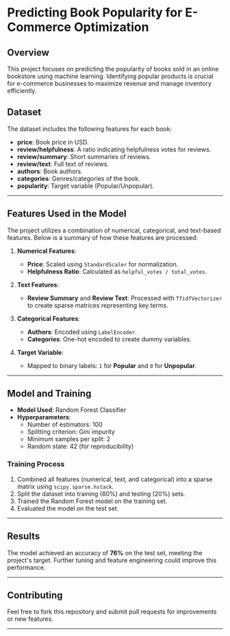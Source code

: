 # Predicting Book Popularity for E-Commerce Optimization

## Overview

This project focuses on predicting the popularity of books sold in an online bookstore using machine learning. Identifying popular products is crucial for e-commerce businesses to maximize revenue and manage inventory efficiently. 

## Dataset

The dataset includes the following features for each book:

- **price**: Book price in USD.
- **review/helpfulness**: A ratio indicating helpfulness votes for reviews.
- **review/summary**: Short summaries of reviews.
- **review/text**: Full text of reviews.
- **authors**: Book authors.
- **categories**: Genres/categories of the book.
- **popularity**: Target variable (Popular/Unpopular).

---

## Features Used in the Model

The project utilizes a combination of numerical, categorical, and text-based features. Below is a summary of how these features are processed:

1. **Numerical Features**:
   - **Price**: Scaled using `StandardScaler` for normalization.
   - **Helpfulness Ratio**: Calculated as `helpful_votes / total_votes`.

2. **Text Features**:
   - **Review Summary** and **Review Text**: Processed with `TfidfVectorizer` to create sparse matrices representing key terms.

3. **Categorical Features**:
   - **Authors**: Encoded using `LabelEncoder`.
   - **Categories**: One-hot encoded to create dummy variables.

4. **Target Variable**:
   - Mapped to binary labels: `1` for **Popular** and `0` for **Unpopular**.

---

## Model and Training

- **Model Used**: Random Forest Classifier
- **Hyperparameters**:
  - Number of estimators: 100
  - Splitting criterion: Gini impurity
  - Minimum samples per split: 2
  - Random state: 42 (for reproducibility)

### Training Process
1. Combined all features (numerical, text, and categorical) into a sparse matrix using `scipy.sparse.hstack`.
2. Split the dataset into training (80%) and testing (20%) sets.
3. Trained the Random Forest model on the training set.
4. Evaluated the model on the test set.

---

## Results

The model achieved an accuracy of **76%** on the test set, meeting the project's target. Further tuning and feature engineering could improve this performance.

---

## Contributing

Feel free to fork this repository and submit pull requests for improvements or new features.

---

